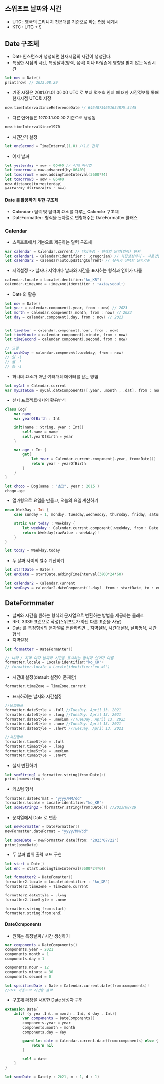 ## 스위프트 날짜와 시간
- UTC : 영국의 그리니치 천문대를 기준으로 하는 협정 세계시
- KTC : UTC + 9
## Date 구조체 
- Date 인스턴스가 생성되면 현재시점의 시간이 생성된다.
- 특정한 시점의 시간, 특정달력(양력, 음력) 이나 타임존에 영향을 받지 않는 독립시간
```swift
let now = Date()
print(now) // 2023.08.29
```
- 기준 시점은 2001.01.01.00.00  UTC 로 부터 몇초후 인지 에 대한 시간정보를 통해 현재시점 UTC로 저장
```swift
now.timeIntervalSinceReferenceDate // 64648784651654875.5445
```
- 다른 언어들은 1970.1.1.00.00 기준으로 생성됨
```swift
now.timeIntervalSince1970
```
- 시간간격 설정
```swift
let oneSecond = TimeInterval(1.0) //1초 간격
```
- 어제 날짜
```swift
let yesterday = now - 86400 // 어제 이시간
let tomorrow = now.advanced(by:86400)
let tomorrow2 = now.addingTimeInterval(3600*24)
let tomorrow3 = now + 86400
now.distance(to:yesterday)
yesterday.distance(to : now) 
```

#### Date 를  활용하기 위한 구조체
- Calendar  : 달력 및 달력의 요소를 다루는 Calendar 구조체
- DateFormatter  : 형식을 문자열로 변형해주는 DateFormatter 클래스

###  Calendar 
- 스위프트에서 기본으로 제공하는 달력 구조체 
```swift
var calendar = Calendar.current // 타입속성 - 현재의 달력(양력) 변환
let calendar1 = Calendar(identifier : .gregorian) // 직접생성하기 - 사용안함
let calendar2 = Calendar(autoupdatingCurrent) // 유저가 선택한 달력기준
```
- 지역설정 -> 날짜나 지역마다 날짜와 시간을 표시하는 형식과 언어가 다름
```swift
calendar.locale = Locale(identifier:"ko_KR")
calendar.timeZone = TimeZone(identifier : "Asia/Seoul")
```
- Date 의 활용
```swift
let now = Date()
let year = calendar.component(.year, from : now) // 2023
let month = calendar.component(.month, from : now) // 2023
let day = calendar.component(.day, from : now) // 2023


let timeHour = calendar.component(.hour, from : now)
let timeMinute = calendar.component(.minute, from : now)
let timeSecond = calendar.component(.second, from : now)

// 요일
let weekDay = calendar.component(.weekday, from : now)
// 일 -1
// 월 -2
// 화 -3
```
- 하나의 요소가 아닌 여러개의 데이터를 얻는 방법
```swift
let myCal = Calendar.current
var myDateCom = myCal.dateComponents([.year, .month , .dat], from : now)
```
- 실제 프로젝트에서의 활용방식
```swift
class Dog{
	var name 
	var yearOfBirth : Int

	init(name : String, year : Int){
		self.name = name
		self.yearOfBirth = year
	}

	var age : Int {
		get{
			let year = Calendar.current.component(.year, from:Date())
			return year - yearOfBirth
		}
	}
}

let choco = Dog(name : "초코", year : 2015 )
chogo.age
```
- 열거형으로 요일을 만들고, 오늘의 요일 계산하기
```swift
enum WeekDay : Int {
	case sunday = 1, monday, tuesday,wednesday, thursday, friday, saturday
	
	static var today : Weekday {
		let weekday : Calendar.current.component(.weekday, from : Date())
		return Weekday(rawValue : weekday)!
	}
}

let today = Weekday.today
```
- 두 날짜 사이의 일수 계산하기
```swift
let startDate = Date()
let endDate = startDate.addingTimeInterval(3600*24*60)

let calendar2 = Calendar.current
let somDays = calendar2.dateComponent([.day], from : startDate, to : endDate).day!

```
## DateFormmater
- 날짜와 시간을 원하는 형식의 문자열으로 변환하는 방법을 제공하는 클래스
- RFC 3339 표준으로 작성(스위프트가 아닌 다른 표준을 사용)
- Date 를 특정형식의 문자열로 변환하려면 .. 지역설정, 시간대설정, 날짜형식, 시간형식 
- 지역설정
```swift
let formatter = DateFormatter()

// 나라 / 지역 마다 날짜와 시간을 표시하는 형식과 언어가 다름
formatter.locale = Locale(identifier:"ko_KR")
// formatter.locale = Locale(identifier:"en_US")
```

- 시간대 설정(default 설정이 존재함)
```swift
formatter.timeZone = TimeZone.current
```

- 표시하려는 날자와 시간설정
```swift
//날짜형식
formatter.dateStyle = .full //TuesDay. April 13. 2021
formatter.dateStyle = .long //TuesDay. April 13. 2021
formatter.dateStyle = .medium //TuesDay. April 13. 2021
formatter.dateStyle = .none //TuesDay. April 13. 2021
formatter.dateStyle = .short //TuesDay. April 13. 2021

//시간형식
formatter.timeStyle = .full
formatter.timeStyle = .long
formatter.timeStyle = .medium
formatter.timeStyle = .short
```

- 실제 변환하기
```swift
let somString1 = formatter.string(from:Date())
print(someString1)
```

- 커스텀 형식
```swift
formatter.dateFormat = "yyyy/MM/dd"
formatter.locale = Locale(identifier:"ko_KR")
let someString2 = formatter.string(from:Date()) //2023/08/29
```

- 문자열에서 Date 로 변환
```swift
let newFormatter = DateFormatter()
newFormatter.dateFormat = "yyyy/MM/dd"

let someDate = newFormatter.date(from: "2023/07/22")
print(someDate)
```

- 두 날짜 범위 출력 코드 구현
```swift
let start = Date()
let end = start.addingTimeInterval(3600*24*60)

let formatter2 = DateFomatter()
formatter2.locale = Locale(identifier : "ko_KR")
formatter2.timeZone = TimeZone.current

formatter2.dateStyle = .long
formatter2.timeStyle = .none

formatter.string(from:start)
formatter.string(from:end)
```

#### DateComponents
- 원하는 특정날짜 / 시간 생성하기
```swift
var components = DateComponents()
components.year = 2021
components.month = 1
components.day = 1

components.hour = 12
components.minute = 30
components.second = 0

let specifiedDate : Date = Calendar.current.date(from:components)!
//UTC 기준으로 시간을 출력
```

- 구조체 확장을 사용한 Date 생성자 구현
```swift
extension Date{
	init? (y year:Int, m month : Int, d day : Int){
		var components = DateComponents()
		components.year = year
		components.month = month
		components.day = day

		guard let date = Calendar.current.date(from:components) else {
			return nil 
		}

		self = date
	}
}

let someDate = Date(y : 2021, m : 1, d : 1)

```